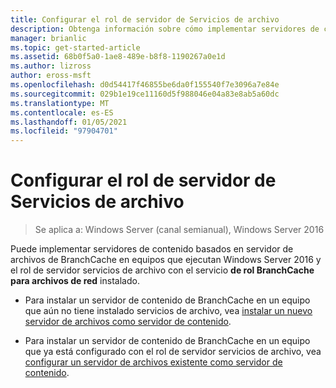 ```yaml
---
title: Configurar el rol de servidor de Servicios de archivo
description: Obtenga información sobre cómo implementar servidores de contenido basados en servidor de archivos de BranchCache en equipos que ejecutan Windows Server 2016 y el rol de servidor servicios de archivo con el servicio de rol BranchCache para archivos de red instalado.
manager: brianlic
ms.topic: get-started-article
ms.assetid: 68b0f5a0-1ae8-489e-b8f8-1190267a0e1d
ms.author: lizross
author: eross-msft
ms.openlocfilehash: d0d54417f46855be6da0f155540f7e3096a7e84e
ms.sourcegitcommit: 029b1e19ce11160d5f988046e04a83e8ab5a60dc
ms.translationtype: MT
ms.contentlocale: es-ES
ms.lasthandoff: 01/05/2021
ms.locfileid: "97904701"
---
```

# <a name="configure-the-file-services-server-role"></a>Configurar el rol de servidor de Servicios de archivo

>Se aplica a: Windows Server (canal semianual), Windows Server 2016

Puede implementar servidores de contenido basados en servidor de archivos de BranchCache en equipos que ejecutan Windows Server 2016 y el rol de servidor servicios de archivo con el servicio **de rol BranchCache para archivos de red** instalado.

-   Para instalar un servidor de contenido de BranchCache en un equipo que aún no tiene instalado servicios de archivo, vea [instalar un nuevo servidor de archivos como servidor de contenido](../../branchcache/deploy/Install-a-New-File-Server-as-a-Content-Server.md).

-   Para instalar un servidor de contenido de BranchCache en un equipo que ya está configurado con el rol de servidor servicios de archivo, vea [configurar un servidor de archivos existente como servidor de contenido](../../branchcache/deploy/Configure-an-Existing-File-Server-as-a-Content-Server.md).



